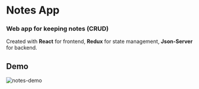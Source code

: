 # Notes App

### Web app for keeping notes (CRUD)
Created with **React** for frontend, **Redux** for state management, **Json-Server** for backend.

## Demo

![notes-demo](https://user-images.githubusercontent.com/37121452/125521435-91f2becf-43dd-4365-8dfb-d213d8050999.gif)


